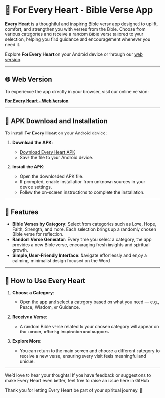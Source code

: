 # 🙏 For Every Heart - Bible Verse App

**Every Heart** is a thoughtful and inspiring Bible verse app designed to uplift, comfort, and strengthen you with verses from the Bible. Choose from various categories and receive a random Bible verse tailored to your selection, helping you find guidance and encouragement whenever you need it.

Explore **For Every Heart** on your Android device or through our [web version](https://foreveryheart.netlify.app).

---

## 🌐 Web Version

To experience the app directly in your browser, visit our online version:

[**For Every Heart - Web Version**](https://foreveryheart.netlify.app)

---

## 📲 APK Download and Installation

To install **For Every Heart** on your Android device:

1. **Download the APK**:
   - [Download Every Heart APK]([./For-Every-Heart.apk](https://github.com/ericantony195/For-Every-Heart/raw/refs/heads/main/For-Every-Heart.apk))
   - Save the file to your Android device.

2. **Install the APK**:
   - Open the downloaded APK file.
   - If prompted, enable installation from unknown sources in your device settings.
   - Follow the on-screen instructions to complete the installation.

---

## 🌟 Features

- **Bible Verses by Category**: Select from categories such as Love, Hope, Faith, Strength, and more. Each selection brings up a randomly chosen Bible verse for reflection.
- **Random Verse Generator**: Every time you select a category, the app provides a new Bible verse, encouraging fresh insights and spiritual growth.
- **Simple, User-Friendly Interface**: Navigate effortlessly and enjoy a calming, minimalist design focused on the Word.
  
---

## 🤔 How to Use Every Heart

1. **Choose a Category**:
   - Open the app and select a category based on what you need — e.g., Peace, Wisdom, or Guidance.
   
2. **Receive a Verse**:
   - A random Bible verse related to your chosen category will appear on the screen, offering inspiration and support.
   
3. **Explore More**:
   - You can return to the main screen and choose a different category to receive a new verse, ensuring every visit feels meaningful and unique.

---

We’d love to hear your thoughts! If you have feedback or suggestions to make Every Heart even better, feel free to raise an issue here in GitHub

Thank you for letting Every Heart be part of your spiritual journey. 🙏

